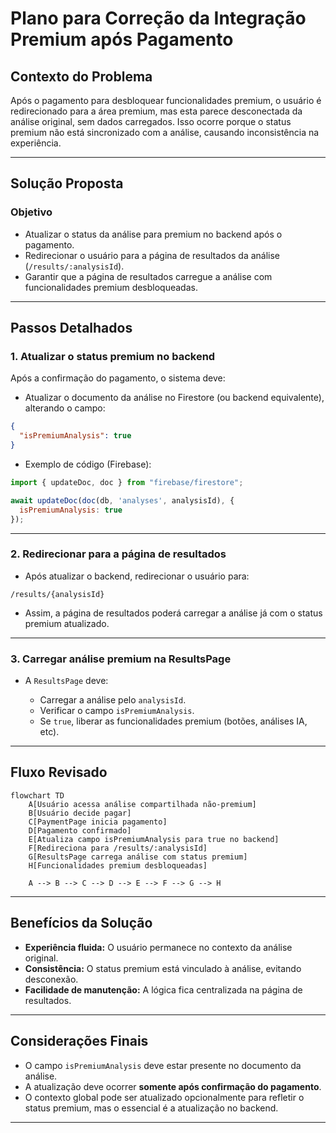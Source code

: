 # Plano para Correção da Integração Premium após Pagamento

## Contexto do Problema

Após o pagamento para desbloquear funcionalidades premium, o usuário é redirecionado para a área premium, mas esta parece desconectada da análise original, sem dados carregados. Isso ocorre porque o status premium não está sincronizado com a análise, causando inconsistência na experiência.

---

## Solução Proposta

### Objetivo

- Atualizar o status da análise para premium no backend após o pagamento.
- Redirecionar o usuário para a página de resultados da análise (`/results/:analysisId`).
- Garantir que a página de resultados carregue a análise com funcionalidades premium desbloqueadas.

---

## Passos Detalhados

### 1. Atualizar o status premium no backend

Após a confirmação do pagamento, o sistema deve:

- Atualizar o documento da análise no Firestore (ou backend equivalente), alterando o campo:

```json
{
  "isPremiumAnalysis": true
}
```

- Exemplo de código (Firebase):

```js
import { updateDoc, doc } from "firebase/firestore";

await updateDoc(doc(db, 'analyses', analysisId), {
  isPremiumAnalysis: true
});
```

---

### 2. Redirecionar para a página de resultados

- Após atualizar o backend, redirecionar o usuário para:

```
/results/{analysisId}
```

- Assim, a página de resultados poderá carregar a análise já com o status premium atualizado.

---

### 3. Carregar análise premium na ResultsPage

- A `ResultsPage` deve:

  - Carregar a análise pelo `analysisId`.
  - Verificar o campo `isPremiumAnalysis`.
  - Se `true`, liberar as funcionalidades premium (botões, análises IA, etc).

---

## Fluxo Revisado

```mermaid
flowchart TD
    A[Usuário acessa análise compartilhada não-premium]
    B[Usuário decide pagar]
    C[PaymentPage inicia pagamento]
    D[Pagamento confirmado]
    E[Atualiza campo isPremiumAnalysis para true no backend]
    F[Redireciona para /results/:analysisId]
    G[ResultsPage carrega análise com status premium]
    H[Funcionalidades premium desbloqueadas]

    A --> B --> C --> D --> E --> F --> G --> H
```

---

## Benefícios da Solução

- **Experiência fluida:** O usuário permanece no contexto da análise original.
- **Consistência:** O status premium está vinculado à análise, evitando desconexão.
- **Facilidade de manutenção:** A lógica fica centralizada na página de resultados.

---

## Considerações Finais

- O campo `isPremiumAnalysis` deve estar presente no documento da análise.
- A atualização deve ocorrer **somente após confirmação do pagamento**.
- O contexto global pode ser atualizado opcionalmente para refletir o status premium, mas o essencial é a atualização no backend.

---